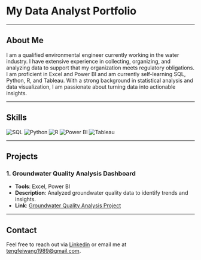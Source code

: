 # My Data Analyst Portfolio

---

## About Me

I am a qualified environmental engineer currently working in the water industry. I have extensive experience in collecting, organizing, and analyzing data to support that my organization meets regulatory obligations. I am proficient in Excel and Power BI and am currently self-learning SQL, Python, R, and Tableau. With a strong background in statistical analysis and data visualization, I am passionate about turning data into actionable insights.

---

## Skills

![SQL](https://img.shields.io/badge/SQL-336791?style=for-the-badge&logo=postgresql&logoColor=white)
![Python](https://img.shields.io/badge/Python-3776AB?style=for-the-badge&logo=python&logoColor=white)
![R](https://img.shields.io/badge/R-276DC3?style=for-the-badge&logo=r&logoColor=white)
![Power BI](https://img.shields.io/badge/Power%20BI-F2C811?style=for-the-badge&logo=powerbi&logoColor=white)
![Tableau](https://img.shields.io/badge/Tableau-E97627?style=for-the-badge&logo=tableau&logoColor=white)


---

## Projects

### 1. Groundwater Quality Analysis Dashboard

- **Tools**: Excel, Power BI
- **Description**: Analyzed groundwater quality data to identify trends and insights.
- **Link**: [Groundwater Quality Analysis Project](https://github.com/ttfwang/groundwater_quality_analysis)

---

## Contact

Feel free to reach out via [Linkedin](https://www.linkedin.com/in/tengfei-wang) or email me at tengfeiwang1989@gmail.com.

